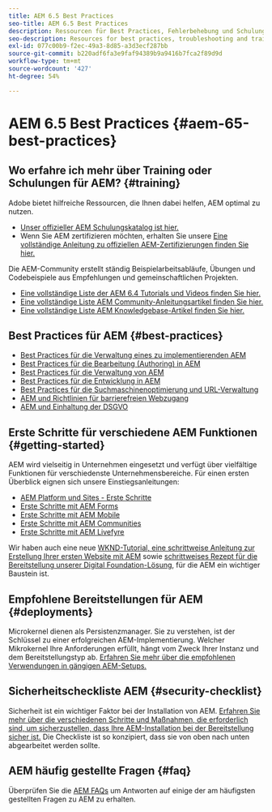 ```yaml
---
title: AEM 6.5 Best Practices
seo-title: AEM 6.5 Best Practices
description: Ressourcen für Best Practices, Fehlerbehebung und Schulungen für AEM 6.5
seo-description: Resources for best practices, troubleshooting and training for AEM 6.5
exl-id: 077c00b9-f2ec-49a3-8d85-a3d3ecf287bb
source-git-commit: b220adf6fa3e9faf94389b9a9416b7fca2f89d9d
workflow-type: tm+mt
source-wordcount: '427'
ht-degree: 54%

---
```


# AEM 6.5 Best Practices {#aem-65-best-practices}

## Wo erfahre ich mehr über Training oder Schulungen für AEM? {#training}

Adobe bietet hilfreiche Ressourcen, die Ihnen dabei helfen, AEM optimal zu nutzen.

* [Unser offizieller AEM Schulungskatalog ist hier.](https://training.adobe.com/training/current-courses.html#solution=adobeExperienceManager&amp;p=1)
* Wenn Sie AEM zertifizieren möchten, erhalten Sie unsere [Eine vollständige Anleitung zu offiziellen AEM-Zertifizierungen finden Sie hier.](https://training.adobe.com/certification/exams.html#p=1&amp;solution=adobeExperienceManager)

Die AEM-Community erstellt ständig Beispielarbeitsabläufe, Übungen und Codebeispiele aus Empfehlungen und gemeinschaftlichen Projekten.

* [Eine vollständige Liste der AEM 6.4 Tutorials und Videos finden Sie hier.](https://helpx.adobe.com/de/experience-manager/kt/index/aem-6-5-videos.html)
* [Eine vollständige Liste AEM Community-Anleitungsartikel finden Sie hier.](https://helpx.adobe.com/de/experience-manager/topics/how-to.html)
* [Eine vollständige Liste AEM Knowledgebase-Artikel finden Sie hier.](https://helpx.adobe.com/de/experience-manager/kb/index/full_kb_list.html)

## Best Practices für AEM {#best-practices}

* [Best Practices für die Verwaltung eines zu implementierenden AEM](/help/managing/best-practices.md)
* [Best Practices für die Bearbeitung (Authoring) in AEM](/help/sites-authoring/best-practices.md)
* [Best Practices für die Verwaltung von AEM](/help/sites-administering/administer-best-practices.md)
* [Best Practices für die Entwicklung in AEM](/help/sites-developing/best-practices.md)
* [Best Practices für die Suchmaschinenoptimierung und URL-Verwaltung](/help/managing/seo-and-url-management.md)
* [AEM und Richtlinien für barrierefreien Webzugang](/help/managing/web-accessibility.md)
* [AEM und Einhaltung der DSGVO](/help/managing/data-protection-and-privacy.md)

## Erste Schritte für verschiedene AEM Funktionen {#getting-started}

AEM wird vielseitig in Unternehmen eingesetzt und verfügt über vielfältige Funktionen für verschiedenste Unternehmensbereiche. Für einen ersten Überblick eignen sich unsere Einstiegsanleitungen:

* [AEM Platform und Sites - Erste Schritte](/help/sites-deploying/deploy.md#getting-started)
* [Erste Schritte mit AEM Forms](/help/forms/using/introduction-aem-forms.md)
* [Erste Schritte mit AEM Mobile](/help/mobile/getting-started-aem-mobile.md)
* [Erste Schritte mit AEM Communities](/help/communities/getting-started.md)
* [Erste Schritte mit AEM Livefyre](https://answers.livefyre.com/developers/getting-started/)

Wir haben auch eine neue [WKND-Tutorial, eine schrittweise Anleitung zur Erstellung Ihrer ersten Website mit AEM](https://docs.adobe.com/content/help/de-DE/experience-manager-learn/getting-started-wknd-tutorial-develop/overview.html) sowie [schrittweises Rezept für die Bereitstellung unserer Digital Foundation-Lösung](https://helpx.adobe.com/marketing-cloud/how-to/digital-foundation.html), für die AEM ein wichtiger Baustein ist.

## Empfohlene Bereitstellungen für AEM {#deployments}

Microkernel dienen als Persistenzmanager. Sie zu verstehen, ist der Schlüssel zu einer erfolgreichen AEM-Implementierung. Welcher Mikrokernel Ihre Anforderungen erfüllt, hängt vom Zweck Ihrer Instanz und dem Bereitstellungstyp ab. [Erfahren Sie mehr über die empfohlenen Verwendungen in gängigen AEM-Setups.](/help/sites-deploying/recommended-deploys.md)

## Sicherheitscheckliste AEM {#security-checklist}

Sicherheit ist ein wichtiger Faktor bei der Installation von AEM. [Erfahren Sie mehr über die verschiedenen Schritte und Maßnahmen, die erforderlich sind, um sicherzustellen, dass Ihre AEM-Installation bei der Bereitstellung sicher ist.](/help/sites-administering/security-checklist.md) Die Checkliste ist so konzipiert, dass sie von oben nach unten abgearbeitet werden sollte.

## AEM häufig gestellte Fragen {#faq}

Überprüfen Sie die [AEM FAQs](/help/sites-administering/aem-faqs.md) um Antworten auf einige der am häufigsten gestellten Fragen zu AEM zu erhalten.
